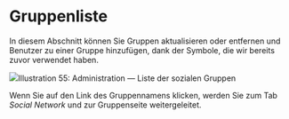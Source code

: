 
# Gruppenliste

In diesem Abschnitt können Sie Gruppen aktualisieren oder entfernen und Benutzer zu einer Gruppe hinzufügen, dank der Symbole, die wir bereits zuvor verwendet haben.

![](../../.gitbook/assets/groupeliste%20%283%29.png)Illustration 55: Administration — Liste der sozialen Gruppen

Wenn Sie auf den Link des Gruppennamens klicken, werden Sie zum Tab _Social Network_ und zur Gruppenseite weitergeleitet.